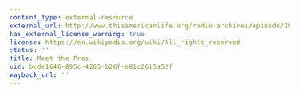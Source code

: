 ```yaml
---
content_type: external-resource
external_url: http://www.thisamericanlife.org/radio-archives/episode/192/Meet-the-Pros
has_external_license_warning: true
license: https://en.wikipedia.org/wiki/All_rights_reserved
status: ''
title: Meet the Pros
uid: bcde1646-895c-4265-b26f-e81c2615a52f
wayback_url: ''
---
```

